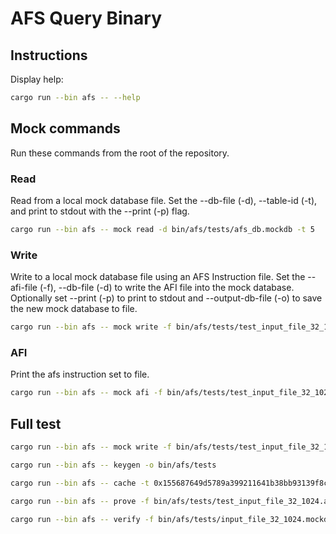 # AFS Query Binary

## Instructions

Display help:

```bash
cargo run --bin afs -- --help
```

## Mock commands

Run these commands from the root of the repository.

### Read

Read from a local mock database file. Set the --db-file (-d), --table-id (-t), and print to stdout with the --print (-p) flag.

```bash
cargo run --bin afs -- mock read -d bin/afs/tests/afs_db.mockdb -t 5
```

### Write

Write to a local mock database file using an AFS Instruction file. Set the --afi-file (-f), --db-file (-d) to write the AFI file into the mock database. Optionally set --print (-p) to print to stdout and --output-db-file (-o) to save the new mock database to file.

```bash
cargo run --bin afs -- mock write -f bin/afs/tests/test_input_file_32_1024.afi -d bin/afs/tests/afs_db.mockdb -o bin/afs/tests/afs_db1.mockdb
```

### AFI

Print the afs instruction set to file.

```bash
cargo run --bin afs -- mock afi -f bin/afs/tests/test_input_file_32_1024.afi
```

## Full test

```bash
cargo run --bin afs -- mock write -f bin/afs/tests/test_input_file_32_1024.afi -o bin/afs/tests/input_file_32_1024.mockdb

cargo run --bin afs -- keygen -o bin/afs/tests       

cargo run --bin afs -- cache -t 0x155687649d5789a399211641b38bb93139f8ceca042466aa98e500a904657711 -d bin/afs/tests/input_file_32_1024.mockdb -o bin/afs/tests

cargo run --bin afs -- prove -f bin/afs/tests/test_input_file_32_1024.afi -d bin/afs/tests/input_file_32_1024.mockdb -c bin/afs/tests -k bin/afs/tests

cargo run --bin afs -- verify -f bin/afs/tests/input_file_32_1024.mockdb.prove.bin -d '/Users/yujiang/axiom/afs-prototype/bin/afs/tests/input_file_32_1024.mockdb' -k bin/afs/tests
```
